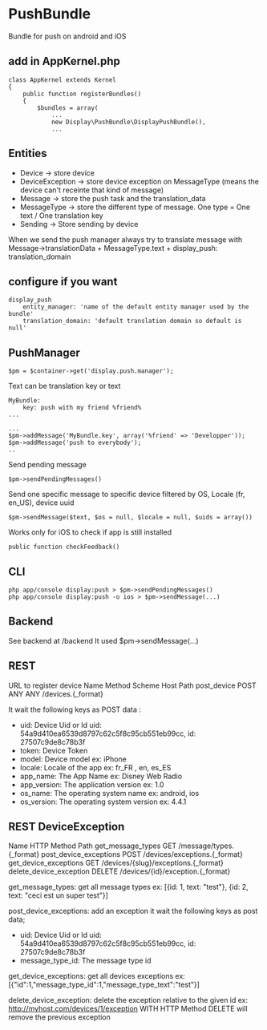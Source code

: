 PushBundle
==========

Bundle for push on android and iOS


add in AppKernel.php
--------------------


    class AppKernel extends Kernel
    {
        public function registerBundles()
        {
            $bundles = array(
                ...
                new Display\PushBundle\DisplayPushBundle(),
                ...





Entities
--------

- Device -> store device
- DeviceException -> store device exception on MessageType (means the device can't receinte that kind of message)
- Message -> store the push task and the translation_data
- MessageType -> store the different type of message. One type = One text / One translation key
- Sending -> Store sending by device

When we send the push manager always try to translate message with Message->translationData + MessageType.text + display_push: translation_domain

configure if you want
---------------------

    display_push
        entity_manager: 'name of the default entity manager used by the bundle'
        translation_domain: 'default translation domain so default is null'


PushManager
-----------
    $pm = $container->get('display.push.manager');

Text can be translation key or text

    MyBundle:
        key: push with my friend %friend%
    ...

    ...
    $pm->addMessage('MyBundle.key', array('%friend' => 'Developper'));
    $pm->addMessage('push to everybody');
    ..

Send pending message

    $pm->sendPendingMessages()

Send one specific message to specific device filtered by OS, Locale (fr, en_US), device uuid

    $pm->sendMessage($text, $os = null, $locale = null, $uids = array())


Works only for iOS to check if app is still installed

    public function checkFeedback()

CLI
---
    php app/console display:push > $pm->sendPendingMessages()
    php app/console display:push -o ios > $pm->sendMessage(...)

Backend
-------

See backend at /backend
It used $pm->sendMessage(...)

REST
----

URL to register device
    Name                     Method Scheme Host Path
    post_device              POST   ANY    ANY  /devices.{_format}

It wait the following keys as POST data :
- uid: Device Uid or Id uid: 54a9d410ea6539d8797c62c5f8c95cb551eb99cc, id: 27507c9de8c78b3f
- token: Device Token
- model: Device model ex: iPhone
- locale: Locale of the app ex: fr_FR , en, es_ES
- app_name: The App Name ex: Disney Web Radio
- app_version: The application version ex: 1.0
- os_name: The operating system name ex: android, ios
- os_version: The operating system version ex: 4.4.1

REST DeviceException
--------------------
Name                     HTTP Method Path
get_message_types        GET         /message/types.{_format}
post_device_exceptions   POST        /devices/exceptions.{_format}
get_device_exceptions    GET         /devices/{slug}/exceptions.{_format}
delete_device_exception  DELETE      /devices/{id}/exception.{_format}

get_message_types: get all message types ex: [{id: 1, text: "test"}, {id: 2, text: "ceci est un super test"}]

post_device_exceptions: add an exception
it wait the following keys as post data;
- uid: Device Uid or Id uid: 54a9d410ea6539d8797c62c5f8c95cb551eb99cc, id: 27507c9de8c78b3f
- message_type_id: The message type id

get_device_exceptions: get all devices exceptions ex: [{"id":1,"message_type_id":1,"message_type_text":"test"}]

delete_device_exception: delete the exception relative to the given id
ex: http://myhost.com/devices/1/exception WITH HTTP Method DELETE will remove the previous exception


